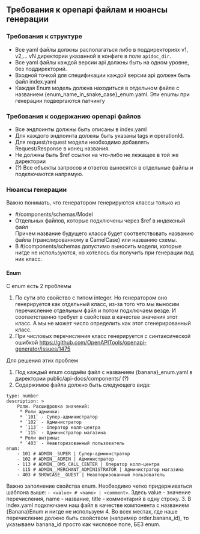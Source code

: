 ## Требования к openapi файлам и нюансы генерации

### Требования к структуре
- Все yaml файлы должны располагаться либо в поддиректориях v1, v2,... vN директории указанной в конфиге в поле `apidoc_dir`.
- Все yaml файлы каждой версии api должны быть на одном уровне, без поддиректорий.
- Входной точкой для спецификации каждой версии api должен быть файл index.yaml
- Каждая Enum модель должна находиться в отдельном файле с названием {enum_name_in_snake_case}_enum.yaml. Эти enumы при генерации подвергаются патчингу

### Требования к содержанию openapi файлов
- Все эндпоинты должны быть описаны в index.yaml
- Для каждого эндпоинта должны быть указаны tags и operationId. 
- Для request/request модели необходимо добавлять Request/Response в конец названия.
- Не должны быть $ref ссылки на что-либо не лежащее в той же директории
- (?) Все объекты запросов и ответов выносятся в отдельные файлы и подключаются напрямую.

### Нюансы генерации
Важно понимать, что генератором генерируются классы только из
- #/components/schemas/Model
- Отдельных файлов, которые подключены через $ref в индексный файл  
Причем название будущего класса будет соответствовать названию файла (транслированному в CamelCase) или названию схемы.
- В #/components/schemas допустимо выносить модели, которые нигде не используются, но хотелось бы получить при генерации под них класс.

#### Enum  

C enum есть 2 проблемы
1. По сути это свойство с типом integer. Но генератором оно генерируется как отдельный класс, из-за того что мы выносим перечисление отдельным файл и потом подключаем везде. И соответственно требует в свойствах в качестве значения этот класс. А мы не может число определить как этот сгенерированный класс.
2. При числовых перечисления класс генерируется с синтаксической ошибкой https://github.com/OpenAPITools/openapi-generator/issues/1475

Для решения этих проблем
1. Под каждый enum создаём файл с названием {banana}_enum.yaml в директории public/api-docs/components/ (?)
2. Содержимое файла должно быть следующего вида:
```
type: number
description: >
    Роли. Расшифровка значений:
     * Роли админки:
     * `101` - Супер-администратор
     * `102` - Администратор
     * `113` - Оператор колл-центра
     * `115` - Администратор магазина
     * Роли витрины:
     * `403` - Неавторизованный пользователь
enum:
    - 101 # ADMIN__SUPER | Супер-администратор
    - 102 # ADMIN__ADMIN | Администратор
    - 113 # ADMIN__OMS_CALL_CENTER | Оператор колл-центра
    - 115 # ADMIN__MERCHANT_ADMINISTRATOR | Администратор магазина
    - 403 # SHOWCASE__GUEST | Неавторизованный пользователь
```
Важно заполнение свойства enum. Необходимо четко придерживаться шаблона выше: `- <value> # <name> | <comment>`.  Здесь value -  значение перечисления, name - название, title - комментарий в одну строку.
3. В index.yaml подключаем наш файл в качестве компонента с названием {Banana}Enum и нигде не используем
4. Во всех местах, где наше перечисление должно быть свойством (например order.banana_id), то указываем banana_id просто как числовое поле, БЕЗ enum.
